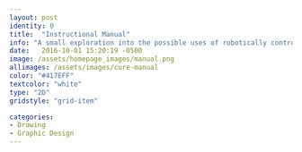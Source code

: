 ```yaml
---
layout: post
identity: 0
title:  "Instructional Manual"
info: "A small exploration into the possible uses of robotically controlled fiber wrapping techniques"
date:   2016-10-01 15:20:19 -0500
image: /assets/homepage_images/manual.png
allimages: /assets/images/cure-manual
color: "#417EFF"
textcolor: "white"
type: "2D"
gridstyle: "grid-item"

categories:
- Drawing
- Graphic Design
---
```


